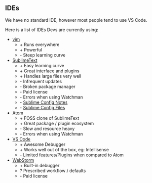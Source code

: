 ## IDEs

We have no standard IDE, however most people tend to use VS Code.

Here is a list of IDEs Devs are currently using:
- [vim](http://www.manpages.info/linux/vi.1.html)
  - \+ Runs everywhere
  - \+ Powerful
  - \- Steep learning curve
- [SublimeText](https://www.sublimetext.com/)
  - \+ Easy learning curve
  - \+ Great interface and plugins
  - \+ Handles large files very well
  - \- Infrequent updates
  - \- Broken package manager
  - \- Paid license
  - \- Errors when using Watchman
  - \- [Sublime Config Notes](sublime-config.md) 
  - \- [Sublime Config Files](./sublime-config-files)
- [Atom](https://atom.io/)
  - \+ FOSS clone of SublimeText
  - \+ Great package / plugin ecosystem
  - \- Slow and resource heavy
  - \- Errors when using Watchman
- [VS Code](https://code.visualstudio.com/)
  - \+ Awesome Debugger
  - \+ Works well out of the box, eg: Intellisense
  - \- Limited features/Plugins when compared to Atom
- [WebStorm](https://www.jetbrains.com/webstorm/)
  - \+ Built-in debugger
  - ? Prescribed workflow / defaults
  - \- Paid license


